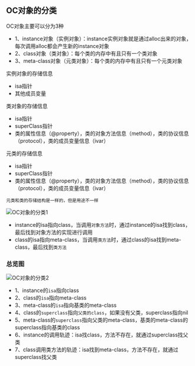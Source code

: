  ## OC对象的分类
 
 OC对象主要可以分为3种
 - 1、instance对象（实例对象）：instance实例对象就是通过alloc出来的对象，每次调用alloc都会产生新的instance对象
 - 2、class对象（类对象）：每个类的内存中有且只有一个类对象
 - 3、meta-class对象（元类对象）：每个类的内存中有且只有一个元类对象



实例对象的存储信息
- isa指针
- 其他成员变量

类对象的存储信息
- isa指针
- superClass指针
- 类的属性信息（@property），类的对象方法信息（method），类的协议信息（protocol），类的成员变量信息（ivar）

元类的存储信息
- isa指针
- superClass指针
- 类的属性信息（@property），类的对象方法信息（method），类的协议信息（protocol），类的成员变量信息（ivar）

`元类和类的存储结构是一样的，但是用途不一样`

 ![OC对象的分类1](../images/OC对象的分类1.png)
- instance的isa指向class，当调用`对象方法`时，通过instance的isa找到class，最后找到对象方法的实现进行调用
- class的isa指向meta-class，当调用`类方法`时，通过class的isa找到meta-class，最后找到`类方法`

### 总览图
 ![OC对象的分类2](../images/OC对象的分类2.png)

- 1、instance的`isa`指向class
- 2、class的`isa`指向meta-class
- 3、meta-class的`isa`指向基类的meta-class
- 4、class的`superclass`指向`父类的class`，如果没有父类，superclass指向nil
- 5、meta-class的`superclass`指向父类的meta-class，基类的meta-class的superclass指向基类的class
- 6、instance的调用轨迹：isa找class，方法不存在，就通过superclass找父类
- 7、class调用类方法的轨迹：isa找到meta-class，方法不存在，就通过superclass找父类







